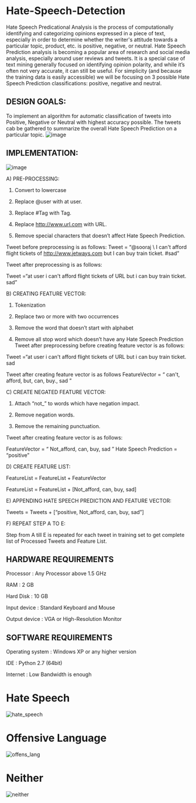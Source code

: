 # Hate-Speech-Detection

Hate Speech Predicational Analysis is the process of computationally identifying and categorizing opinions expressed in a piece of text, especially in order to determine whether the writer's attitude towards a particular topic, product, etc. is positive, negative, or neutral. Hate Speech Prediction analysis is becoming a popular area of research and social media analysis, especially around user reviews and tweets. It is a special case of text mining generally focused on identifying opinion polarity, and while it’s often not very accurate, it can still be useful. For simplicity (and because the training data is easily accessible) we will be focusing on 3 possible Hate Speech Prediction classifications: positive, negative and neutral.

## DESIGN GOALS:
To implement an algorithm for automatic classification of tweets into Positive, Negative or Neutral with highest accuracy possible. The tweets cab be gathered to summarize the overall Hate Speech Prediction on a particular topic.
![image](https://user-images.githubusercontent.com/110875197/183559866-ed707c8b-4562-444f-a4f2-c38b51abbdbe.png)

## IMPLEMENTATION:

![image](https://user-images.githubusercontent.com/110875197/183560122-ac7c4618-cf14-4cf3-9545-2c6217448635.png)

A) PRE-PROCESSING:

1.	Convert to lowercase

2.	Replace @user with at user.

3.	Replace #Tag with Tag.

4.	Replace http://www.url.com with URL.

5.	Remove special characters that doesn’t affect Hate Speech Prediction.

Tweet before preprocessing is as follows:
Tweet = “@sooraj \\ I can't afford flight tickets of http://www.jetways.com but I can buy train ticket. #sad”

Tweet after preprocessing is as follows:

Tweet =“at user i can't afford flight tickets of URL but i can buy train ticket. sad”



B) CREATING FEATURE VECTOR:

1.	Tokenization

2.	Replace two or more with two occurrences

3.	Remove the word that doesn’t start with alphabet

4.	Remove all stop word which doesn’t have any Hate Speech Prediction
Tweet after preprocessing before creating feature vector is as follows:

Tweet =“at user i can't afford flight tickets of URL but i can buy train ticket. sad

Tweet after creating feature vector is as follows   FeatureVector = “ can't, afford, but, can, buy., sad ”                   

C) CREATE NEGATED FEATURE VECTOR:

1.	Attach “not_” to words which have negation impact.

2.	Remove negation words.

3.	Remove the remaining punctuation.

Tweet after creating feature vector is as follows:

FeatureVector = “ Not_afford, can, buy, sad ” Hate Speech Prediction = “positive”

D) CREATE FEATURE LIST:

FeatureList = FeatureList + FeatureVector

FeatureList = FeatureList + [Not_afford, can, buy, sad]

E) APPENDING HATE SPEECH PREDICTION AND FEATURE VECTOR:

Tweets = Tweets + [“positive, Not_afford, can, buy, sad”]

F) REPEAT STEP A TO E:

Step from A till E is repeated for each tweet in training set to get complete list of Processed Tweets and Feature List.

## HARDWARE REQUIREMENTS

Processor	: Any Processor above 1.5 GHz

RAM	: 2 GB

Hard Disk	: 10 GB

Input device	: Standard Keyboard and Mouse 

Output device	: VGA or High-Resolution Monitor

## SOFTWARE REQUIREMENTS

Operating system	: Windows XP or any higher version

IDE	: Python 2.7 (64bit)

Internet	: Low Bandwidth is enough


# Hate Speech
![hate_speech](https://user-images.githubusercontent.com/110875197/183563563-f9a9e00f-a960-4c4b-87ce-eeeee0b616ab.png)

# Offensive Language 
![offens_lang](https://user-images.githubusercontent.com/110875197/183563619-d5f66c9c-d261-490d-9789-c398b63e177d.png)

# Neither
![neither](https://user-images.githubusercontent.com/110875197/183563650-ef95ebcb-79e7-40c3-b321-916b5347444c.png)
